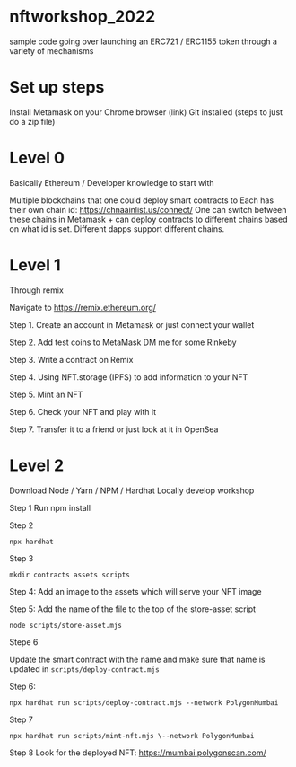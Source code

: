 # nftworkshop_2022
sample code going over launching an ERC721 / ERC1155 token through a variety of mechanisms


# Set up steps

Install Metamask on your Chrome browser (link)
Git installed (steps to just do a zip file)

# Level 0 

Basically Ethereum / Developer knowledge to start with

Multiple blockchains that one could deploy smart contracts to
Each has their own chain id: https://chnaainlist.us/connect/
One can switch between these chains in Metamask + can deploy contracts to
different chains based on what id is set. Different dapps support different chains.

# Level 1

Through remix

Navigate to https://remix.ethereum.org/

Step 1. Create an account in Metamask or just connect your wallet

Step 2. Add test coins to MetaMask
    DM me for some Rinkeby 

Step 3. Write a contract on Remix

Step 4. Using NFT.storage (IPFS) to add information to your NFT

Step 5. Mint an NFT

Step 6. Check your NFT and play with it

Step 7. Transfer it to a friend or just look at it in OpenSea

# Level 2

Download Node / Yarn / NPM / Hardhat
Locally develop workshop

Step 1 Run npm install

Step 2 
```
npx hardhat
```

Step 3

```
mkdir contracts assets scripts
```

Step 4: Add an image to the assets which will serve your NFT image

Step 5: Add the name of the file to the top of the store-asset script
```
node scripts/store-asset.mjs
```

Stepe 6

Update the smart contract with the name and make sure that name is updated in `scripts/deploy-contract.mjs`

Step 6:
```
npx hardhat run scripts/deploy-contract.mjs --network PolygonMumbai
```

Step 7
```
npx hardhat run scripts/mint-nft.mjs \--network PolygonMumbai
```

Step 8
Look for the deployed NFT: https://mumbai.polygonscan.com/